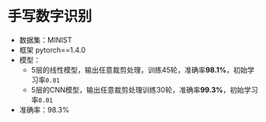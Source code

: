 # 手写数字识别
+ 数据集：MINIST
+ 框架 pytorch==1.4.0
+ 模型：
  + 5层的线性模型，输出任意裁剪处理，训练45轮，准确率**98.1%**，初始学习率`0.01`
  + 5层的CNN模型，输出任意裁剪处理训练30轮，准确率**99.3%**，初始学习率`0.01`
+ 准确率：98.3%